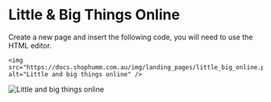 # Little & Big Things Online

Create a new page and insert the following code, you will need to use the HTML editor.

```
<img src="https://docs.shophumm.com.au/img/landing_pages/little_big_online.png" alt="Little and big things online" />
```

![Little and big things online](/img/landing_pages/little_big_online.png)